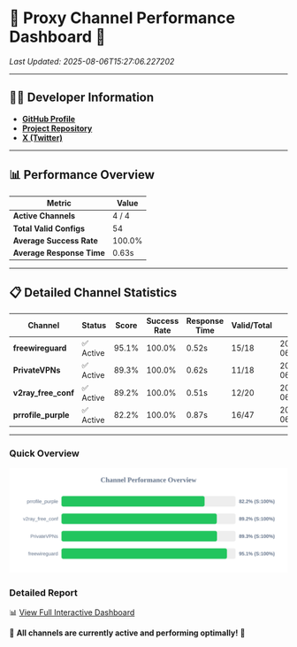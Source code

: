 # 🌟 Proxy Channel Performance Dashboard 🌟

_Last Updated: 2025-08-06T15:27:06.227202_

---

## 👩‍💻 Developer Information

- **[GitHub Profile](https://github.com/4n0nymou3)**  
- **[Project Repository](https://github.com/4n0nymou3/multi-proxy-config-fetcher)**  
- **[X (Twitter)](https://x.com/4n0nymou3)**  

---

## 📊 Performance Overview

| Metric                | Value       |
|-----------------------|-------------|
| **Active Channels**   | 4 / 4       |
| **Total Valid Configs** | 54          |
| **Average Success Rate** | 100.0%      |
| **Average Response Time** | 0.63s       |

---

## 📋 Detailed Channel Statistics

| Channel          | Status     | Score  | Success Rate | Response Time | Valid/Total | Last Success               |
|------------------|------------|--------|--------------|---------------|-------------|----------------------------|
| **freewireguard**  | ✅ Active  | 95.1%  | 100.0% | 0.52s         | 15/18       | 2025-08-06T15:27:06.225342 |
| **PrivateVPNs**  | ✅ Active  | 89.3%  | 100.0% | 0.62s         | 11/18       | 2025-08-06T15:27:05.680054 |
| **v2ray_free_conf**  | ✅ Active  | 89.2%  | 100.0% | 0.51s         | 12/20       | 2025-08-06T15:27:05.021919 |
| **prrofile_purple**  | ✅ Active  | 82.2%  | 100.0% | 0.87s         | 16/47       | 2025-08-06T15:27:04.413878 |

---

### Quick Overview
<div align="center">
  <a href="https://raw.githubusercontent.com/nullluser/NullRepo/refs/heads/main/assets/channel_stats_chart.svg">
    <img src="https://raw.githubusercontent.com/nullluser/NullRepo/refs/heads/main/assets/channel_stats_chart.svg" alt="Source Performance Statistics" width="800">
  </a>
</div>

### Detailed Report
📊 [View Full Interactive Dashboard](https://htmlpreview.github.io/?https://github.com/nullluser/NullRepo/blob/main/assets/performance_report.html)

🎉 **All channels are currently active and performing optimally!** 🎉
